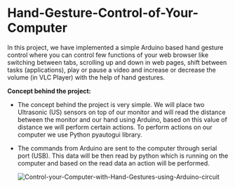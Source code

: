 # Hand-Gesture-Control-of-Your-Computer
In this project, we have implemented a simple Arduino based hand gesture control where you can control few functions of your web browser like switching between tabs, scrolling up and down in web pages, shift between tasks (applications), play or pause a video and increase or decrease the volume (in VLC Player) with the help of hand gestures.


**Concept behind the project:**

* The concept behind the project is very simple. We will place two Ultrasonic (US) sensors on top of our monitor and will read the distance between the monitor and our hand using Arduino, based on this value of distance we will perform certain actions. To perform actions on our computer we use Python pyautogui library. 
* The commands from Arduino are sent to the computer through serial port (USB). This data will be then read by python which is running on the computer and based on the read data an action will be performed. 



    ![Control-your-Computer-with-Hand-Gestures-using-Arduino-circuit](https://user-images.githubusercontent.com/93218214/190712582-7cdbff1f-49cb-4dd6-b684-e8c18f450804.png)


